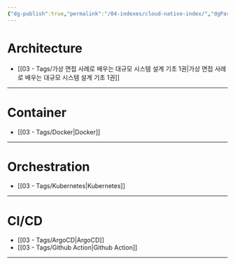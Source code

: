 ```yaml
---
{"dg-publish":true,"permalink":"/04-indexes/cloud-native-index/","dgPassFrontmatter":true,"noteIcon":""}
---
```


# Architecture
- [[03 - Tags/가상 면접 사례로 배우는 대규모 시스템 설계 기초 1권\|가상 면접 사례로 배우는 대규모 시스템 설계 기초 1권]]

---
# Container
- [[03 - Tags/Docker\|Docker]]

---
# Orchestration
- [[03 - Tags/Kubernetes\|Kubernetes]]

---
# CI/CD
- [[03 - Tags/ArgoCD\|ArgoCD]]
- [[03 - Tags/Github Action\|Github Action]]

---